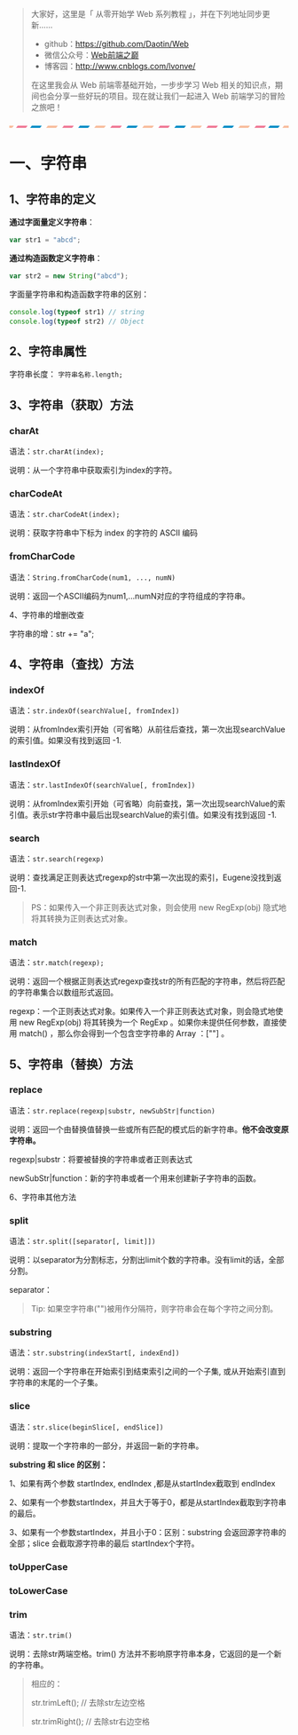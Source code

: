 >大家好，这里是「 从零开始学 Web 系列教程 」，并在下列地址同步更新......
>
> - github：https://github.com/Daotin/Web
> - 微信公众号：[Web前端之巅](https://github.com/Daotin/pic/raw/master/wx.jpg)
> - 博客园：http://www.cnblogs.com/lvonve/
>
> 在这里我会从 Web 前端零基础开始，一步步学习 Web 相关的知识点，期间也会分享一些好玩的项目。现在就让我们一起进入 Web 前端学习的冒险之旅吧！

![](https://github.com/Daotin/pic/raw/master/fgx.png)



# 一、字符串

## 1、字符串的定义

**通过字面量定义字符串**： 

```js
var str1 = "abcd";
```

**通过构造函数定义字符串**： 

```js
var str2 = new String("abcd"); 
```



字面量字符串和构造函数字符串的区别：

```js
console.log(typeof str1) // string
console.log(typeof str2) // Object
```








## 2、字符串属性

字符串长度： `字符串名称.length; `



 

## 3、字符串（获取）方法

### charAt

语法：`str.charAt(index);`

说明：从一个字符串中获取索引为index的字符。



### charCodeAt

语法：`str.charCodeAt(index);	`

说明：获取字符串中下标为 index 的字符的 ASCII 编码



### fromCharCode

语法：`String.fromCharCode(num1, ..., numN) `

说明：返回一个ASCII编码为num1,...numN对应的字符组成的字符串。



4、字符串的增删改查

字符串的增：str += "a";





## 4、字符串（查找）方法

### indexOf

语法：`str.indexOf(searchValue[, fromIndex])`

说明：从fromIndex索引开始（可省略）从前往后查找，第一次出现searchValue的索引值。如果没有找到返回 -1.



### lastIndexOf

语法：`str.lastIndexOf(searchValue[, fromIndex])`

说明：从fromIndex索引开始（可省略）向前查找，第一次出现searchValue的索引值。表示str字符串中最后出现searchValue的索引值。如果没有找到返回 -1.



### search

语法：`str.search(regexp)`

说明：查找满足正则表达式regexp的str中第一次出现的索引，Eugene没找到返回-1.

> PS：如果传入一个非正则表达式对象，则会使用 new RegExp(obj) 隐式地将其转换为正则表达式对象。



### match

语法：`str.match(regexp);`

说明：返回一个根据正则表达式regexp查找str的所有匹配的字符串，然后将匹配的字符串集合以数组形式返回。

regexp：一个正则表达式对象。如果传入一个非正则表达式对象，则会隐式地使用 new RegExp(obj) 将其转换为一个 RegExp 。如果你未提供任何参数，直接使用 match() ，那么你会得到一个包含空字符串的 Array ：[""] 。





## 5、字符串（替换）方法

### replace

语法：`str.replace(regexp|substr, newSubStr|function)`

说明：返回一个由替换值替换一些或所有匹配的模式后的新字符串。**他不会改变原字符串。**

regexp|substr：将要被替换的字符串或者正则表达式

newSubStr|function：新的字符串或者一个用来创建新子字符串的函数。





6、字符串其他方法

### split

语法：`str.split([separator[, limit]])`

说明：以separator为分割标志，分割出limit个数的字符串。没有limit的话，全部分割。

separator：

> Tip: 如果空字符串("")被用作分隔符，则字符串会在每个字符之间分割。





### substring

语法：`str.substring(indexStart[, indexEnd])`

说明：返回一个字符串在开始索引到结束索引之间的一个子集, 或从开始索引直到字符串的末尾的一个子集。



### slice

语法：`str.slice(beginSlice[, endSlice])`

说明：提取一个字符串的一部分，并返回一新的字符串。





**substring 和 slice 的区别：**

1、如果有两个参数 startIndex, endIndex ,都是从startIndex截取到 endIndex 

2、如果有一个参数startIndex，并且大于等于0，都是从startIndex截取到字符串的最后。

3、如果有一个参数startIndex，并且小于0：区别：substring 会返回源字符串的全部；slice 会截取源字符串的最后 startIndex个字符。



### toUpperCase

### toLowerCase



### trim

语法：`str.trim()`

说明：去除str两端空格。trim() 方法并不影响原字符串本身，它返回的是一个新的字符串。

> 相应的：
>
> str.trimLeft(); // 去除str左边空格
>
> str.trimRight(); // 去除str右边空格
